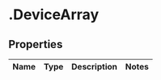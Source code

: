 # .DeviceArray

## Properties
Name | Type | Description | Notes
------------ | ------------- | ------------- | -------------



